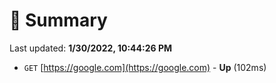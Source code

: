# 📖 Summary
Last updated: **1/30/2022, 10:44:26 PM**

- `GET` [https://google.com](https://google.com) - **Up** (102ms)
